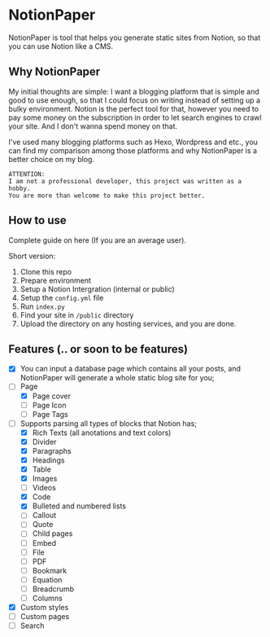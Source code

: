 # NotionPaper
NotionPaper is tool that helps you generate static sites from Notion, so that you can use Notion like a CMS.

## Why NotionPaper
My initial thoughts are simple: I want a blogging platform that is simple and good to use enough, so that I could focus on writing instead of setting up a bulky environment. Notion is the perfect tool for that, however you need to pay some money on the subscription in order to let search engines to crawl your site. And I don't wanna spend money on that.

I've used many blogging platforms such as Hexo, Wordpress and etc., you can find my comparison among those platforms and why NotionPaper is a better choice on my blog.

```
ATTENTION: 
I am not a professional developer, this project was written as a hobby.
You are more than welcome to make this project better.
```

## How to use
Complete guide on here (If you are an average user).

Short version:
1. Clone this repo
2. Prepare environment
3. Setup a Notion Intergration (internal or public)
4. Setup the ```config.yml``` file
5. Run ```index.py```
6. Find your site in ```/public``` directory
7. Upload the directory on any hosting services, and you are done.

## Features (.. or soon to be features)
- [x] You can input a database page which contains all your posts, and NotionPaper will generate a whole static blog site for you;
- [ ] Page
    - [x] Page cover
    - [ ] Page Icon
    - [ ] Page Tags
- [ ] Supports parsing all types of blocks that Notion has;
    - [x] Rich Texts (all anotations and text colors)
    - [x] Divider
    - [x] Paragraphs
    - [x] Headings
    - [x] Table
    - [x] Images
    - [ ] Videos
    - [x] Code
    - [x] Bulleted and numbered lists
    - [ ] Callout
    - [ ] Quote
    - [ ] Child pages
    - [ ] Embed
    - [ ] File
    - [ ] PDF
    - [ ] Bookmark
    - [ ] Equation
    - [ ] Breadcrumb
    - [ ] Columns
- [x] Custom styles
- [ ] Custom pages
- [ ] Search